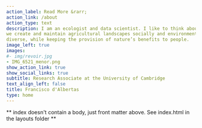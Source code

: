 ```yaml
---
action_label: Read More &rarr;
action_link: /about
action_type: text
description: I am an ecologist and data scientist. I like to think about how can
we create and maintain agricultural landscapes socially and environmentally 
diverse, while keeping the provision of nature’s benefits to people.   
image_left: true
images:
#- img/revoir.jpg
- IMG_6521_menor.png
show_action_link: true
show_social_links: true
subtitle: Research Associate at the University of Cambridge
text_align_left: false
title: Francisco d'Albertas
type: home
---
```


** index doesn't contain a body, just front matter above.
See index.html in the layouts folder **
